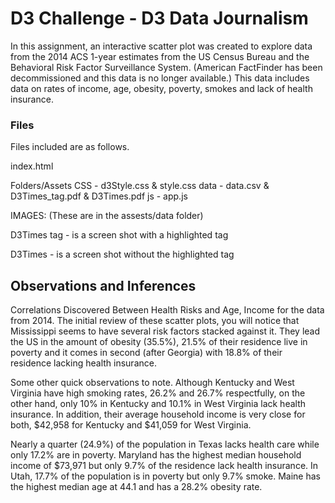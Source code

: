 # D3 Challenge - D3 Data Journalism


In this assignment, an interactive scatter plot was created to explore data from the 2014 ACS 1-year estimates from the US Census Bureau and the Behavioral Risk Factor Surveillance System. (American FactFinder has been decommissioned and this data is no longer available.) 
This data includes data on rates of income, age, obesity, poverty, smokes and lack of health insurance.

### Files
Files included are as follows.


index.html

Folders/Assets
	CSS - d3Style.css & style.css
	data - data.csv & D3Times_tag.pdf & D3Times.pdf
	js - app.js
	

IMAGES: (These are in the assests/data folder)

D3Times tag - is a screen shot with a highlighted tag

D3Times - is a screen shot without the highlighted tag

## Observations and Inferences

Correlations Discovered Between Health Risks and Age, Income for the data from 2014.
The initial review of these scatter plots, you will notice that Mississippi seems to have several risk factors stacked against it. They lead the US in the amount of obesity (35.5%), 21.5% of their residence live in poverty and it comes in second (after Georgia) with 18.8% of their residence lacking health insurance.

Some other quick observations to note. Although Kentucky and West Virginia have high smoking rates, 26.2% and 26.7% respectfully, on the other hand, only 10% in Kentucky and 10.1% in West Virginia lack health insurance. In addition, their average household income is very close for both, $42,958 for Kentucky and $41,059 for West Virginia.

Nearly a quarter (24.9%) of the population in Texas lacks health care while only 17.2% are in poverty. Maryland has the highest median household income of $73,971 but only 9.7% of the residence lack health insurance. In Utah, 17.7% of the population is in poverty but only 9.7% smoke. Maine has the highest median age at 44.1 and has a 28.2% obesity rate.